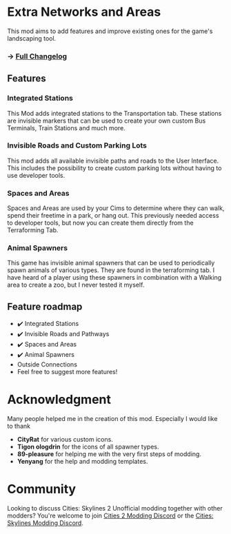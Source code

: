 # Extra Networks and Areas
This mod aims to add features and improve existing ones for the game's landscaping tool.

### -> [Full Changelog](https://github.com/kosch104/ExtraNetworksAndAreas/blob/main/CHANGELOG.md)

## Features
### Integrated Stations
This Mod adds integrated stations to the Transportation tab. These stations are invisible markers that can be used to create your own custom Bus Terminals, Train Stations and much more.

### Invisible Roads and Custom Parking Lots
This mod adds all available invisible paths and roads to the User Interface. This includes the possibility to create custom parking lots without having to use developer tools.

### Spaces and Areas
Spaces and Areas are used by your Cims to determine where they can walk, spend their freetime in a park, or hang out. This previously needed access to developer tools, but now you can create them directly from the Terraforming Tab.

### Animal Spawners
This game has invisible animal spawners that can be used to periodically spawn animals of various types. They are found in the terraforming tab. I have heard of a player using these spawners in combination with a Walking area to create a zoo, but I never tested it myself.

## Feature roadmap
<!-- - ✔️ Translation support -->
- ✔️ Integrated Stations
- ✔️ Invisible Roads and Pathways
- ✔️ Spaces and Areas
- ✔️ Animal Spawners
- Outside Connections
- Feel free to suggest more features!

# Acknowledgment
Many people helped me in the creation of this mod. Especially I would like to thank
* **CityRat** for various custom icons.
* **Tigon ologdrin** for the icons of all spawner types.
* **89-pleasure** for helping me with the very first steps of modding.
* **Yenyang** for the help and modding templates.

# Community
Looking to discuss Cities: Skylines 2 Unofficial modding together with other modders? You're welcome to join [Cities 2 Modding Discord](https://discord.gg/vd7HXnpPJf) or the [Cities: Skylines Modding Discord](https://discord.gg/27CVdGFA47).
